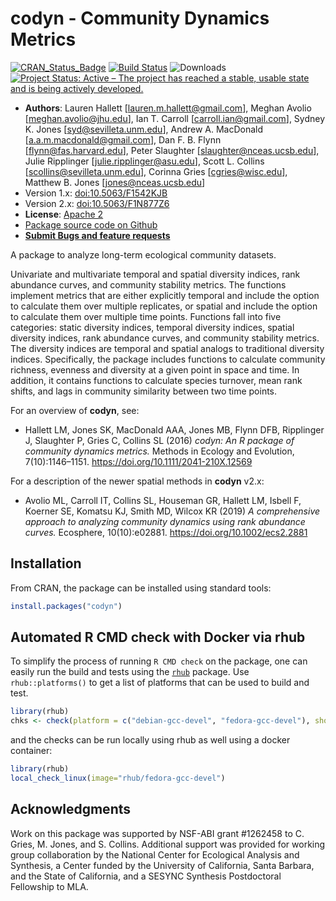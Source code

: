 # codyn - Community Dynamics Metrics

[![CRAN_Status_Badge](https://www.r-pkg.org/badges/version/codyn)](https://cran.r-project.org/package=codyn)
[![Build Status](https://travis-ci.org/NCEAS/codyn.png?branch=master)](https://travis-ci.org/NCEAS/codyn)
![Downloads](https://cranlogs.r-pkg.org/badges/grand-total/codyn)
[![Project Status: Active – The project has reached a stable, usable state and is being actively developed.](https://www.repostatus.org/badges/latest/active.svg)](https://www.repostatus.org/#active)

- **Authors**: Lauren Hallett [lauren.m.hallett@gmail.com], Meghan Avolio [meghan.avolio@jhu.edu], Ian T. Carroll [carroll.ian@gmail.com], Sydney K. Jones [syd@sevilleta.unm.edu], Andrew A. MacDonald [a.a.m.macdonald@gmail.com],  Dan F. B. Flynn [flynn@fas.harvard.edu], Peter Slaughter [slaughter@nceas.ucsb.edu], Julie Ripplinger [julie.ripplinger@asu.edu], Scott L. Collins [scollins@sevilleta.unm.edu], Corinna Gries [cgries@wisc.edu], Matthew B. Jones [jones@nceas.ucsb.edu]
- Version 1.x: [doi:10.5063/F1542KJB](https://doi.org/10.5063/F1542KJB)
- Version 2.x: [doi:10.5063/F1N877Z6](https://doi.org/10.5063/F1N877Z6)
- **License**: [Apache 2](https://opensource.org/licenses/Apache-2.0)
- [Package source code on Github](https://github.com/NCEAS/codyn)
- [**Submit Bugs and feature requests**](https://github.com/NCEAS/codyn/issues)

A package to analyze long-term ecological community datasets.

Univariate and multivariate temporal and spatial diversity indices, 
rank abundance curves, and community stability metrics. The functions 
implement metrics that are either explicitly temporal and include the 
option to  calculate them over multiple replicates, or spatial and include 
the option to calculate them over multiple time points. Functions fall into 
five categories: static diversity indices, temporal diversity indices, 
spatial diversity indices, rank abundance curves, and community stability 
metrics. The diversity indices are temporal and spatial analogs to 
traditional diversity indices. Specifically, the package includes functions 
to calculate community richness, evenness and diversity at a given point in 
space and time. In addition, it contains functions to calculate species 
turnover, mean rank shifts, and lags in community similarity between two 
time points.

For an overview of __codyn__, see:
    
- Hallett LM, Jones SK, MacDonald AAA, Jones MB, Flynn DFB, Ripplinger J, Slaughter P, Gries C, Collins SL (2016) *codyn: An R package of community dynamics metrics.* Methods in Ecology and Evolution, 7(10):1146–1151. https://doi.org/10.1111/2041-210X.12569

For a description of the newer spatial methods in __codyn__ v2.x:

- Avolio ML, Carroll IT, Collins SL, Houseman GR, Hallett LM, Isbell F, Koerner SE, Komatsu KJ, Smith MD, Wilcox KR (2019) *A comprehensive approach to analyzing community dynamics using rank abundance curves.* Ecosphere, 10(10):e02881. https://doi.org/10.1002/ecs2.2881


## Installation
From CRAN, the package can be installed using standard tools:
```R
install.packages("codyn")
```

## Automated R CMD check with Docker via rhub

To simplify the process of running `R CMD check` on the package, one can easily run the build and tests using
the [`rhub`](https://github.com/r-hub/rhub) package. Use `rhub::platforms()` to get a list of platforms that can be used to build and test.

```r
library(rhub)
chks <- check(platform = c("debian-gcc-devel", "fedora-gcc-devel"), show_status = FALSE)
```

and the checks can be run locally using rhub as well using a docker container:

```r
library(rhub)
local_check_linux(image="rhub/fedora-gcc-devel")
```

## Acknowledgments

Work on this package was supported by NSF-ABI grant #1262458 to C. Gries, M. Jones, and S. Collins. Additional support was provided for working group collaboration by the National Center for Ecological Analysis and Synthesis, a Center funded by the University of California, Santa Barbara, and the State of California, and a SESYNC Synthesis Postdoctoral Fellowship to MLA.

